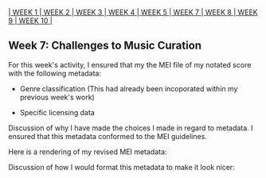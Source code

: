 |[ WEEK 1 ](Week1.md)|[ WEEK 2 ](Week2.md)|[ WEEK 3 ](Week3.md)|[ WEEK 4 ](Week4.md)|[ WEEK 5 ](Week5.md)|[ WEEK 7 ](Week7.md)|[ WEEK 8 ](Week8.md)|[ WEEK 9 ](Week9.md)|[ WEEK 10 ](Week10.md)|
## Week 7: Challenges to Music Curation

For this week's activity, I ensured that my the MEI file of my notated score with the following metadata:

* Genre classification (This had already been incoporated within my previous week's work)

* Specific licensing data

Discussion of why I have made the choices I made in regard to metadata.
I ensured that this metadata conformed to the MEI guidelines.

Here is a rendering of my revised MEI metadata:

Discussion of how I would format this metadata to make it look nicer:
